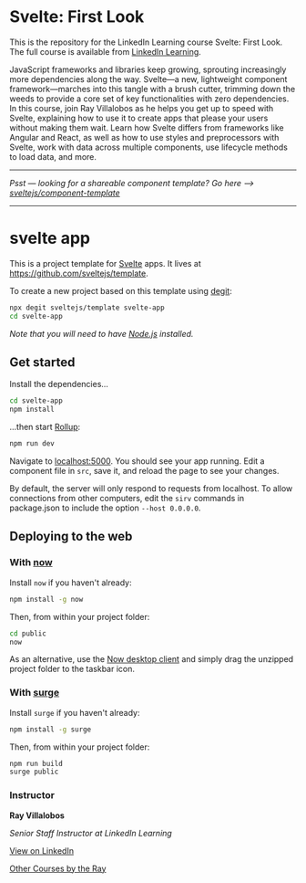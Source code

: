 # Svelte: First Look
This is the repository for the LinkedIn Learning course Svelte: First Look. The full course is available from [LinkedIn Learning][lil-course-url].

JavaScript frameworks and libraries keep growing, sprouting increasingly more dependencies along the way. Svelte—a new, lightweight component framework—marches into this tangle with a brush cutter, trimming down the weeds to provide a core set of key functionalities with zero dependencies. In this course, join Ray Villalobos as he helps you get up to speed with Svelte, explaining how to use it to create apps that please your users without making them wait. Learn how Svelte differs from frameworks like Angular and React, as well as how to use styles and preprocessors with Svelte, work with data across multiple components, use lifecycle methods to load data, and more.

---

*Psst — looking for a shareable component template? Go here --> [sveltejs/component-template](https://github.com/sveltejs/component-template)*

---

# svelte app

This is a project template for [Svelte](https://svelte.dev) apps. It lives at https://github.com/sveltejs/template.

To create a new project based on this template using [degit](https://github.com/Rich-Harris/degit):

```bash
npx degit sveltejs/template svelte-app
cd svelte-app
```

*Note that you will need to have [Node.js](https://nodejs.org) installed.*


## Get started

Install the dependencies...

```bash
cd svelte-app
npm install
```

...then start [Rollup](https://rollupjs.org):

```bash
npm run dev
```

Navigate to [localhost:5000](http://localhost:5000). You should see your app running. Edit a component file in `src`, save it, and reload the page to see your changes.

By default, the server will only respond to requests from localhost. To allow connections from other computers, edit the `sirv` commands in package.json to include the option `--host 0.0.0.0`.


## Deploying to the web

### With [now](https://zeit.co/now)

Install `now` if you haven't already:

```bash
npm install -g now
```

Then, from within your project folder:

```bash
cd public
now
```

As an alternative, use the [Now desktop client](https://zeit.co/download) and simply drag the unzipped project folder to the taskbar icon.

### With [surge](https://surge.sh/)

Install `surge` if you haven't already:

```bash
npm install -g surge
```

Then, from within your project folder:

```bash
npm run build
surge public
```


### Instructor

**Ray Villalobos**

_Senior Staff Instructor at LinkedIn Learning_

[View on LinkedIn](https://www.linkedin.com/in/planetoftheweb?trk=lil_instructor)

[Other Courses by the Ray](https://www.linkedin.com/learning/instructors/ray-villalobos)

[0]: # (Replace these placeholder URLs with actual course URLs)

[lil-course-url]: https://www.linkedin.com/learning/svelte-first-look/
